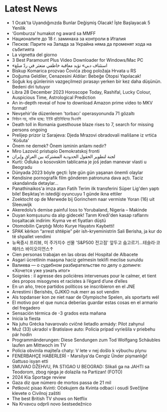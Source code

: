 # Latest News
-  1 Ocak'ta Uyandığınızda Bunlar Değişmiş Olacak! İşte Başlayacak 5 Yenilik
-  ‘Gomburza’ humakot ng award sa MMFF
-  Националите до 18 г. заминаха за контроли в Италия
-  Песков: Парите на Запада за Украйна няма да променят хода на събитията
-  La vignetta del giorno
-  3 Best Paramount Plus Video Downloader for Windows/Mac PC
-  «استئناف دبي» تؤيد معاقبة خاطفي متعثر في ردّ مبلغ
-  Biskup Komarica prozvao Čovića zbog položaja Hrvata u RS
-  Doğuma Geldiler, Cenazesini Aldılar: Bebeğe Otopsi Yapılacak!
-  Soğuk kış günlerinin vazgeçilmezi pırasayı yerken bir kez daha düşünün. Bedeni diri tutuyor
-  Libra 28 December 2023 Horoscope Today, Rashifal, Lucky Colour, Auspicious Time, Astrological Prediction
-  An in-depth reveal of how to download Amazon prime video to MKV format!
-  Nevşehir'de düzenlenen 'torbacı' operasyonunda 71 gözaltı
-  নির্বাচন নয়, নাটক হচ্ছে: ইইউ প্রতিনিধিদের বিএনপি
-  Death toll in Romania guesthouse blaze rises to 7, search for missing persons ongoing
-  Prelijep prizor iz Sarajeva: Djeda Mrazovi obradovali mališane iz vrtića 'Košuta'
-  Önem ne demek? Önem isminin anlamı nedir?
-  Miro Lazović pristupio Demokratskoj fronti
-  لجنة لتطوير الحقول الحدودية المشتركة بين العراق وإيران
-  Kurti: Odluka o kosovskim tablicama je još jedan manevar vlasti u Beogradu
-  Dünyada 2023 böyle geçti: İşte gün gün yaşanan önemli olaylar
-  Kendisine pornografik film gönderen patronuna dava açtı. Taciz skandalında detaylar...
-  Panathinaikos'a imza atan Fatih Terim ilk transferini Süper Lig'den yaptı bile! Beşiktaş'ın istediği oyuncuyu 1 günde ikna ettiler
-  Zoektocht op de Merwede bij Gorinchem naar vermiste Yoran (16) uit Sleeuwijk
-  Akeredolu’s demise painful loss to Yorubaland, Nigeria – Makinde
-  Duyan komşusunu da alıp gidecek! Tarım Kredi'den kasap raflarını boşaltacak indirim: Kıyma ve et fiyatları düştü
-  Otomobilin Çarptığı Moto Kurye Hayatını Kaybetti!
-  SPAK kërkon “arrest shtëpie” për ish-kryeministrin Sali Berisha, ja kur do të shpallet vendimi
-  뉴욕증시 프리뷰, 미 주가지수 선물 'S&P500 전고점' 앞두고 숨고르기...테슬라·코헤러스 바이오이언스↑
-  Cien personas trabajan en las obras del Hospital de Albacete
-  Asgari ücretlinin maaşına haciz gelmesin teklifi meclise sunuldu
-  Валиева — о судебном разбирательстве по делу о допинге: «Хочется уже узнать итог»
-  Soignies : il agresse des policières intervenues pour le calmer, et tient des propos misogynes et racistes à l’égard d’une d’elles
-  En un año, trece partidos políticos se inscribieron en el JNE
-  Arrestimi i Berishës, GJKKO nuk merr as sot vendim
-  Als topdanser kon ze niet naar de Olympische Spelen, als sportarts wél
-  El motivo por el que nunca deberías guardar estas cosas en el armario del fregadero
-  Sensación térmica de -3 grados esta mañana
-  Inicia la fiesta
-  Na juhu Grécka havarovalo cvičné lietadlo armády: Pilot zahynul
-  Muž (33) ukradol v Bratislave auto: Polícia prípad vyriešila v priebehu pár hodín
-  Programmänderungen: Diese Sendungen zum Tod Wolfgang Schäubles laufen am Mittwoch im TV
-  Polícia obvinila majiteľa chaty: V lete v nej došlo k výbuchu plynu
-  FENERBAHÇE HABERLERİ - Marsilya'da Cengiz Ünder pişmanlığı! Gattuso isyan etti
-  SMUVAO DŽEHVU, PA STIGAO U BEOGRAD: Slikali ga na JAHTI sa Teodorom, zbog njega je dolazila na Partizan! (FOTO)
-  2024 Kia Sportage review
-  Gaza diz que número de mortos passa de 21 mil
-  Petković pisao Kvinti: Očekujem da Kvinta odbaci i osudi Svečljine klevete o Civilnoj zaštiti
-  The best British TV shows on Netflix
-  Na Krvavcu odprli novo šestsedežnico
